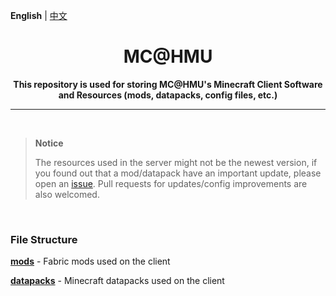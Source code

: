 **English** | [中文](README-zh.md)

<h1 align="center">MC@HMU</h1>

<p align="center"> 
  <b>This repository is used for storing MC@HMU's Minecraft Client Software and Resources (mods, datapacks, config files, etc.)</b>
</p>

------

<br/>

> **Notice**
>
> The resources used in the server might not be the newest version, if you found out that a mod/datapack have an important update, please open an [issue](https://github.com/MC-HMU/client/issues). Pull requests for updates/config improvements are also welcomed.

<br/>

### File Structure

[**mods**](mods) - Fabric mods used on the client

[**datapacks**](datapacks) - Minecraft datapacks used on the client
